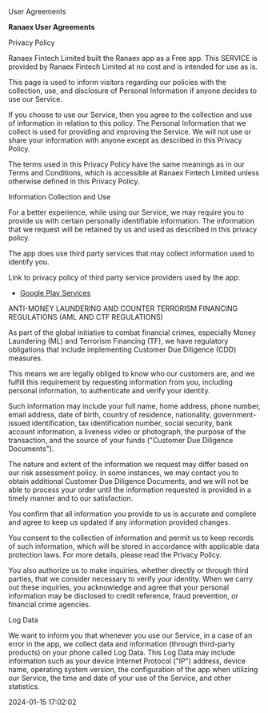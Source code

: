 User Agreements

**Ranaex User Agreements**

Privacy Policy

Ranaex Fintech Limited built the Ranaex app as a Free app. This SERVICE is provided by Ranaex Fintech Limited at no cost and is intended for use as is.

This page is used to inform visitors regarding our policies with the collection, use, and disclosure of Personal Information if anyone decides to use our Service.

If you choose to use our Service, then you agree to the collection and use of information in relation to this policy. The Personal Information that we collect is used for providing and improving the Service. We will not use or share your information with anyone except as described in this Privacy Policy.

The terms used in this Privacy Policy have the same meanings as in our Terms and Conditions, which is accessible at Ranaex Fintech Limited unless otherwise defined in this Privacy Policy.

Information Collection and Use

For a better experience, while using our Service, we may require you to provide us with certain personally identifiable information. The information that we request will be retained by us and used as described in this privacy policy.

The app does use third party services that may collect information used to identify you.

Link to privacy policy of third party service providers used by the app:

- [Google Play Services](https://www.google.com/policies/privacy/)

ANTI-MONEY LAUNDERING AND COUNTER TERRORISM FINANCING REGULATIONS (AML AND CTF REGULATIONS)

As part of the global initiative to combat financial crimes, especially Money Laundering (ML) and Terrorism Financing (TF), we have regulatory obligations that include implementing Customer Due Diligence (CDD) measures.

This means we are legally obliged to know who our customers are, and we fulfill this requirement by requesting information from you, including personal information, to authenticate and verify your identity.

Such information may include your full name, home address, phone number, email address, date of birth, country of residence, nationality, government-issued identification, tax identification number, social security, bank account information, a liveness video or photograph, the purpose of the transaction, and the source of your funds ("Customer Due Diligence Documents").

The nature and extent of the information we request may differ based on our risk assessment policy. In some instances, we may contact you to obtain additional Customer Due Diligence Documents, and we will not be able to process your order until the information requested is provided in a timely manner and to our satisfaction.

You confirm that all information you provide to us is accurate and complete and agree to keep us updated if any information provided changes.

You consent to the collection of information and permit us to keep records of such information, which will be stored in accordance with applicable data protection laws. For more details, please read the Privacy Policy.

You also authorize us to make inquiries, whether directly or through third parties, that we consider necessary to verify your identity. When we carry out these inquiries, you acknowledge and agree that your personal information may be disclosed to credit reference, fraud prevention, or financial crime agencies.

Log Data

We want to inform you that whenever you use our Service, in a case of an error in the app, we collect data and information (through third-party products) on your phone called Log Data. This Log Data may include information such as your device Internet Protocol ("IP") address, device name, operating system version, the configuration of the app when utilizing our Service, the time and date of your use of the Service, and other statistics.

2024-01-15 17:02:02
